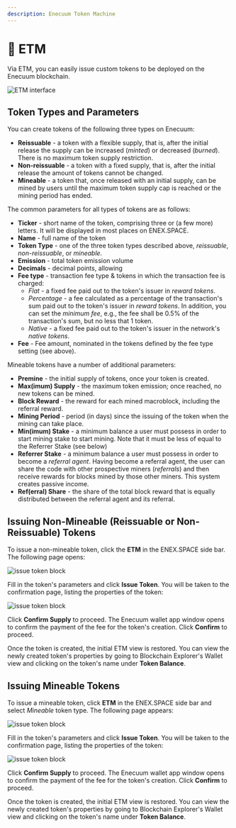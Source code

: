 ```yaml
---
description: Enecuum Token Machine
---
```


# 🎰 ETM

Via ETM, you can easily issue custom tokens to be deployed on the Enecuum blockchain.

![ETM interface](<../../.gitbook/assets/image (39) (1).png>)

## Token Types and Parameters

You can create tokens of the following three types on Enecuum:

* **Reissuable** - a token with a flexible supply, that is, after the initial release the supply can be increased (_minted_) or decreased (_burned_). There is no maximum token supply restriction.
* **Non-reissuable** - a token with a fixed supply, that is, after the initial release the amount of tokens cannot be changed.
* **Mineable** - a token that, once released with an initial supply, can be mined by users until the maximum token supply cap is reached or the mining period has ended.

The common parameters for all types of tokens are as follows:

* **Ticker** - short name of the token, comprising three or (a few more) letters. It will be displayed in most places on ENEX.SPACE.
* **Name** - full name of the token
* **Token Type** - one of the three token types described above, _reissuable_, _non-reissuable_, or _mineable_.
* **Emission** - total token emission volume
* **Decimals** - decimal points, allowing
* **Fee type** - transaction fee type & tokens in which the transaction fee is charged:
  * _Flat_ - a fixed fee paid out to the token's issuer in _reward tokens_.
  * _Percentage_ - a fee calculated as a percentage of the transaction's sum paid out to the token's issuer in _reward tokens_. In addition, you can set the _minimum fee_, e.g., the fee shall be 0.5% of the transaction's sum, but no less that 1 token.
  * _Native_ - a fixed fee paid out to the token's issuer in the network's _native tokens_.
* **Fee** - Fee amount, nominated in the tokens defined by the fee type setting (see above).

Mineable tokens have a number of additional parameters:

* **Premine** - the initial supply of tokens, once your token is created.
* **Max(imum) Supply** - the maximum token emission; once reached, no new tokens can be mined.
* **Block Reward** - the reward for each mined macroblock, including the referral reward.
* **Mining Period** - period (in days) since the issuing of the token when the mining can take place.
* **Min(imum) Stake** - a minimum balance a user must possess in order to start mining stake to start mining. Note that it must be less of equal to the Referrer Stake (see below)
* **Referrer Stake** - a minimum balance a user must possess in order to become a _referral agent_. Having become a referral agent, the user can share the code with other prospective miners (_referrals_) and then receive rewards for blocks mined by those other miners. This system creates passive income.
* **Ref(erral) Share** - the share of the total block reward that is equally distributed between the referral agent and its referral.

## Issuing Non-Mineable (Reissuable or Non-Reissuable) Tokens

To issue a non-mineable token, click the **ETM** in the ENEX.SPACE side bar. The following page opens:

![issue token block](<../../.gitbook/assets/image (44).png>)

Fill in the token's parameters and click **Issue Token**. You will be taken to the confirmation page, listing the properties of the token:

![issue token block](../../.gitbook/assets/etm-token-issue-confirmation.png)

Click **Confirm Supply** to proceed. The Enecuum wallet app window opens to confirm the payment of the fee for the token's creation. Click **Confirm** to proceed.

Once the token is created, the initial ETM view is restored. You can view the newly created token's properties by going to Blockchain Explorer's Wallet view and clicking on the token's name under **Token Balance**.

## Issuing Mineable Tokens

To issue a mineable token, click **ETM** in the ENEX.SPACE side bar and select _Mineable_ token type. The following page appears:

![issue token block](../../.gitbook/assets/etm-token-issue-mineable.png)

Fill in the token's parameters and click **Issue Token**. You will be taken to the confirmation page, listing the properties of the token:

![issue token block](../../.gitbook/assets/etm-token-issue-mineable-confirmation.png)

Click **Confirm Supply** to proceed. The Enecuum wallet app window opens to confirm the payment of the fee for the token's creation. Click **Confirm** to proceed.

Once the token is created, the initial ETM view is restored. You can view the newly created token's properties by going to Blockchain Explorer's Wallet view and clicking on the token's name under **Token Balance**.
